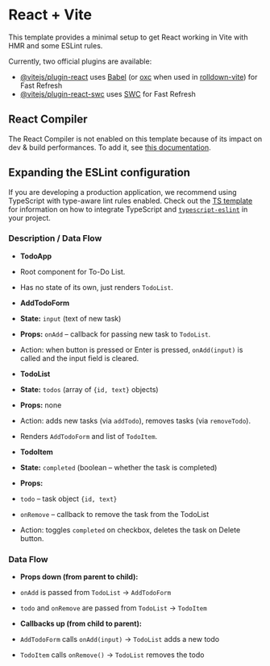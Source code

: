 # React + Vite

This template provides a minimal setup to get React working in Vite with HMR and some ESLint rules.

Currently, two official plugins are available:

- [@vitejs/plugin-react](https://github.com/vitejs/vite-plugin-react/blob/main/packages/plugin-react) uses [Babel](https://babeljs.io/) (or [oxc](https://oxc.rs) when used in [rolldown-vite](https://vite.dev/guide/rolldown)) for Fast Refresh
- [@vitejs/plugin-react-swc](https://github.com/vitejs/vite-plugin-react/blob/main/packages/plugin-react-swc) uses [SWC](https://swc.rs/) for Fast Refresh

## React Compiler

The React Compiler is not enabled on this template because of its impact on dev & build performances. To add it, see [this documentation](https://react.dev/learn/react-compiler/installation).

## Expanding the ESLint configuration

If you are developing a production application, we recommend using TypeScript with type-aware lint rules enabled. Check out the [TS template](https://github.com/vitejs/vite/tree/main/packages/create-vite/template-react-ts) for information on how to integrate TypeScript and [`typescript-eslint`](https://typescript-eslint.io) in your project.

### **Description / Data Flow**

- **TodoApp**
- Root component for To-Do List.
- Has no state of its own, just renders `TodoList`.

- **AddTodoForm**
- **State:** `input` (text of new task)
- **Props:** `onAdd` – callback for passing new task to `TodoList`.
- Action: when button is pressed or Enter is pressed, `onAdd(input)` is called and the input field is cleared.

- **TodoList**
- **State:** `todos` (array of `{id, text}` objects)
- **Props:** none
- Action: adds new tasks (via `addTodo`), removes tasks (via `removeTodo`).
- Renders `AddTodoForm` and list of `TodoItem`.

- **TodoItem**
- **State:** `completed` (boolean – whether the task is completed)
- **Props:**
- `todo` – task object `{id, text}`
- `onRemove` – callback to remove the task from the TodoList
- Action: toggles `completed` on checkbox, deletes the task on Delete button.

### **Data Flow**

- **Props down (from parent to child):**
- `onAdd` is passed from `TodoList` → `AddTodoForm`
- `todo` and `onRemove` are passed from `TodoList` → `TodoItem`

- **Callbacks up (from child to parent):**
- `AddTodoForm` calls `onAdd(input)` → `TodoList` adds a new todo
- `TodoItem` calls `onRemove()` → `TodoList` removes the todo
